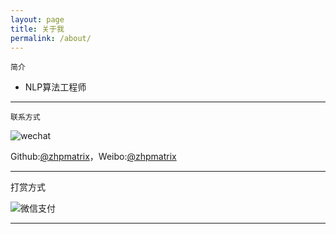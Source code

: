 ```yaml
---
layout: page
title: 关于我
permalink: /about/
---
```


    简介


- NLP算法工程师
 
---


    联系方式

![wechat](https://wx4.sinaimg.cn/mw690/aba7d18bly1gacsjpjhf7j207v07v0t3.jpg)

Github:[@zhpmatrix](https://github.com/zhpmatrix/)，Weibo:[@zhpmatrix](http://weibo.com/u/2879902091/home?wvr=5&lf=reg)

---
    

   打赏方式

![微信支付](https://wx3.sinaimg.cn/mw690/aba7d18bly1gacwebuhv3j207v07n3zv.jpg)

---








  







